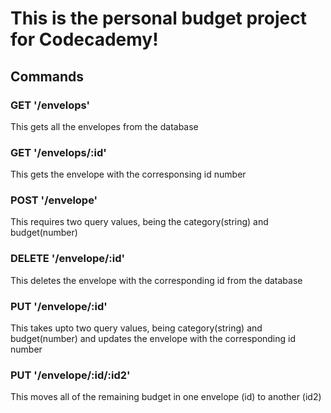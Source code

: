<h1>This is the personal budget project for Codecademy!</h1>
<h2>Commands</h2>
<h3>GET '/envelops'</h3>
    <p>This gets all the envelopes from the database</p>
<h3>GET '/envelops/:id'</h3>
    <p>This gets the envelope with the corresponsing id number</p>
<h3>POST '/envelope'</h3>
    <p>This requires two query values, being the category(string) and budget(number)</p>
<h3>DELETE '/envelope/:id'</h3>
    <p>This deletes the envelope with the corresponding id from the database</p>
<h3>PUT '/envelope/:id'</h3>
    <p>This takes upto two query values, being category(string) and budget(number) and updates the envelope with the corresponding id number</p>
<h3>PUT '/envelope/:id/:id2'</h3>
    <p>This moves all of the remaining budget in one envelope (id) to another (id2)</p>
